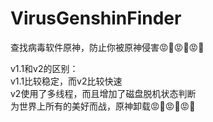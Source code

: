 # VirusGenshinFinder
查找病毒软件原神，防止你被原神侵害😡👊😡👊😡👊<br>

v1.1和v2的区别：<br>
v1.1比较稳定，而v2比较快速<br>
v2使用了多线程，而且增加了磁盘脱机状态判断<br>
为世界上所有的美好而战，原神卸载😡👊😡👊😡👊<br>
